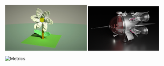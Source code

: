 <p float="left">
<img src="README/taichi_voxel.jpg" width=53% />  <img src="README/spaceship.png" width=46% />
</p>

![Metrics](https://metrics.lecoq.io/?template=classic&people=1&base=header%2C%20activity%2C%20community%2C%20repositories%2C%20metadata&base.indepth=false&base.hireable=false&base.skip=false&people=false&people.limit=24&people.identicons=false&people.identicons.hide=false&people.size=28&people.types=followers%2C%20following&people.shuffle=false&config.timezone=Asia%2FShanghai)

